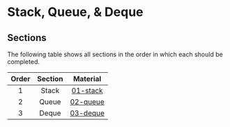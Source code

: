 # Stack, Queue, & Deque

## Sections

The following table shows all sections in the order in which each should be completed.

| Order | Section | Material |
|:---:|:---:|:---:|
| 1 | Stack | [01-stack](sections/01-stack/) |
| 2 | Queue | [02-queue](sections/02-queue/) |
| 3 | Deque | [03-deque](sections/03-deque/) |